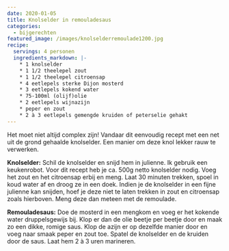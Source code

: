```yaml
---
date: 2020-01-05
title: Knolselder in remouladesaus
categories:
  - bijgerechten
featured_image: /images/knolselderremoulade1200.jpg
recipe:
  servings: 4 personen
  ingredients_markdown: |-
    * 1 knolselder     * 1 1/2 theelepel zout
    * 1 1/2 theelepel citroensap
    * 4 eetlepels sterke Dijon mosterd
    * 3 eetlepels kokend water
    * 75-100ml (olijf)olie
    * 2 eetlepels wijnazijn
    * peper en zout
    * 2 à 3 eetlepels gemengde kruiden of peterselie gehakt
---
```

Het moet niet altijd complex zijn! Vandaar dit eenvoudig recept met een net uit de grond gehaalde knolselder.
Een manier om deze knol lekker rauw te verwerken.


<!--more-->

**Knolselder:**
Schil de knolselder en snijd hem in julienne. Ik gebruik een keukenrobot.
Voor dit recept heb je ca. 500g netto knolselder nodig.
Voeg het zout en het citroensap erbij en meng.
Laat 30 minuten trekken, spoel in koud water af en droog ze in een doek.
Indien je de knolselder in een fijne julienne kan snijden, hoef je deze niet te laten trekken in zout en citroensap zoals hierboven. Meng deze dan meteen met de remoulade.

**Remouladesaus:**
Doe de mosterd in een mengkom en voeg er het kokende water druppelsgewijs bij.
Klop er dan de olie beetje per beetje door en maak zo een dikke, romige saus.
Klop de azijn er op dezelfde manier door en voeg naar smaak peper en zout toe.
Spatel de knolselder en de kruiden door de saus. Laat hem 2 à 3 uren marineren.

